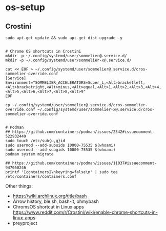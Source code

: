 # os-setup

## Crostini
```
sudo apt-get update && sudo apt-get dist-upgrade -y


# Chrome OS shortcuts in Crostini
mkdir -p ~/.config/systemd/user/sommelier@.service.d/
mkdir -p ~/.config/systemd/user/sommelier-x@.service.d/

cat << EOF > ~/.config/systemd/user/sommelier@.service.d/cros-sommelier-override.conf
[Service]
Environment="SOMMELIER_ACCELERATORS=Super_L,<Alt>bracketleft,<Alt>bracketright,<Alt>minus,<Alt>equal,<Alt>1,<Alt>2,<Alt>3,<Alt>4,<Alt>5,<Alt>6,<Alt>7,<Alt>8,<Alt>9"
EOF

cp ~/.config/systemd/user/sommelier@.service.d/cros-sommelier-override.conf ~/.config/systemd/user/sommelier-x@.service.d/cros-sommelier-override.conf


# Podman
## https://github.com/containers/podman/issues/2542#issuecomment-522932449
sudo touch /etc/sub{u,g}id
sudo usermod --add-subuids 10000-75535 $(whoami)
sudo usermod --add-subgids 10000-75535 $(whoami)
podman system migrate

## https://github.com/containers/podman/issues/11037#issuecomment-947050246
printf '[containers]\nkeyring=false\n' | sudo tee /etc/containers/containers.conf
```

Other things:
- https://wiki.archlinux.org/title/bash
-  Arrow history, ble.sh, bash-it, ohmybash
- ChromsOS shortcut in Linux apps https://www.reddit.com/r/Crostini/wiki/enable-chrome-shortcuts-in-linux-apps
- preyproject
